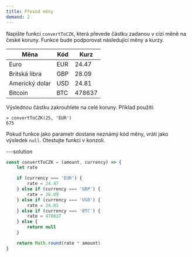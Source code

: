 ```yaml
---
title: Převod měny
demand: 2
---
```


Napište funkci `convertToCZK`, která převede částku zadanou v cízí měně na české koruny. Funkce bude podporovat následující měny a kurzy.

| Měna           | Kód | Kurz   |
| -------------- | --- | ------ |
| Euro           | EUR | 24.47  |
| Britská libra  | GBP | 28.09  |
| Americký dolar | USD | 24.81  |
| Bitcoin        | BTC | 478637 |

Výslednou částku zakrouhlete na celé koruny. Příklad použití:

```jscon
> convertToCZK(25, 'EUR')
675
```

Pokud funkce jako parametr dostane neznámý kód měny, vrátí jako výsledek `null`. Otestujte funkci v konzoli.

---solution

```js
const convertToCZK = (amount, currency) => {
	let rate

	if (currency === 'EUR') {
		rate = 24.47
	} else if (currency === 'GBP') {
		rate = 28.09
	} else if (currency === 'USD') {
		rate = 24.81
	} else if (currency === 'BTC') {
		rate = 478637
	} else {
		return null
	}

	return Math.round(rate * amount)
}
```
